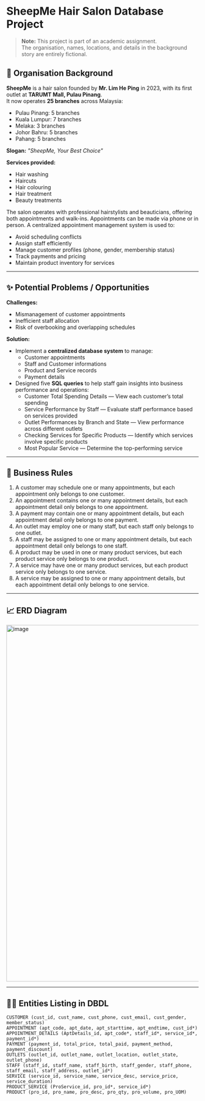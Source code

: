 # SheepMe Hair Salon Database Project
> **Note:** This project is part of an academic assignment.  
> The organisation, names, locations, and details in the background story are entirely fictional.

## 📖 Organisation Background
**SheepMe** is a hair salon founded by **Mr. Lim He Ping** in 2023, with its first outlet at **TARUMT Mall, Pulau Pinang**.  
It now operates **25 branches** across Malaysia:

- Pulau Pinang: 5 branches  
- Kuala Lumpur: 7 branches  
- Melaka: 3 branches  
- Johor Bahru: 5 branches  
- Pahang: 5 branches  

**Slogan:** *"SheepMe, Your Best Choice"*  

**Services provided:**
- Hair washing  
- Haircuts  
- Hair colouring  
- Hair treatment  
- Beauty treatments

The salon operates with professional hairstylists and beauticians, offering both appointments and walk-ins. Appointments can be made via phone or in person. A centralized appointment management system is used to:
- Avoid scheduling conflicts  
- Assign staff efficiently  
- Manage customer profiles (phone, gender, membership status)  
- Track payments and pricing  
- Maintain product inventory for services

---

## ✨ Potential Problems / Opportunities

**Challenges:**
- Mismanagement of customer appointments  
- Inefficient staff allocation  
- Risk of overbooking and overlapping schedules  

**Solution:**
- Implement a **centralized database system** to manage:
  - Customer appointments  
  - Staff and Customer informations  
  - Product and Service records  
  - Payment details  
- Designed five **SQL queries** to help staff gain insights into business performance and operations:
  - Customer Total Spending Details — View each customer’s total spending
  - Service Performance by Staff — Evaluate staff performance based on services provided
  - Outlet Performances by Branch and State — View performance across different outlets
  - Checking Services for Specific Products — Identify which services involve specific products
  - Most Popular Service — Determine the top-performing service

---

## 📝 Business Rules

1. A customer may schedule one or many appointments, but each appointment only belongs to one customer.  
2. An appointment contains one or many appointment details, but each appointment detail only belongs to one appointment.  
3. A payment may contain one or many appointment details, but each appointment detail only belongs to one payment.  
4. An outlet may employ one or many staff, but each staff only belongs to one outlet.  
5. A staff may be assigned to one or many appointment details, but each appointment detail only belongs to one staff.  
6. A product may be used in one or many product services, but each product service only belongs to one product.  
7. A service may have one or many product services, but each product service only belongs to one service.  
8. A service may be assigned to one or many appointment details, but each appointment detail only belongs to one service.  

---

## 📈 ERD Diagram

<img width="909" height="935" alt="image" src="https://github.com/user-attachments/assets/8a4af8ad-42da-47fe-9ea9-bcb46c10359c" />

---

## 🙋‍♂️ Entities Listing in DBDL

```plaintext
CUSTOMER (cust_id, cust_name, cust_phone, cust_email, cust_gender, member_status)
APPOINTMENT (apt_code, apt_date, apt_starttime, apt_endtime, cust_id*)
APPOINTMENT_DETAILS (AptDetails_id, apt_code*, staff_id*, service_id*, payment_id*)
PAYMENT (payment_id, total_price, total_paid, payment_method, payment_discount)
OUTLETS (outlet_id, outlet_name, outlet_location, outlet_state, outlet_phone)
STAFF (staff_id, staff_name, staff_birth, staff_gender, staff_phone, staff_email, staff_address, outlet_id*)
SERVICE (service_id, service_name, service_desc, service_price, service_duration)
PRODUCT_SERVICE (ProService_id, pro_id*, service_id*)
PRODUCT (pro_id, pro_name, pro_desc, pro_qty, pro_volume, pro_UOM)
